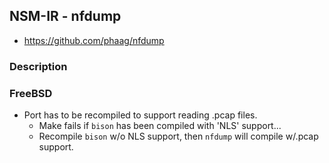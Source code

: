 ## NSM-IR - nfdump
- https://github.com/phaag/nfdump

### Description

### FreeBSD
- Port has to be recompiled to support reading .pcap files.
  - Make fails if `bison` has been compiled with 'NLS' support...
  - Recompile `bison` w/o NLS support, then `nfdump` will compile w/.pcap support.
